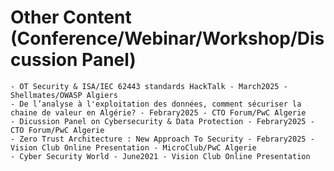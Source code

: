 # Other Content (Conference/Webinar/Workshop/Discussion Panel)
    - OT Security & ISA/IEC 62443 standards HackTalk - March2025 - Shellmates/OWASP Algiers
    - De l’analyse à l'exploitation des données, comment sécuriser la chaine de valeur en Algérie? - Febrary2025 - CTO Forum/PwC Algerie
    - Dicussion Panel on Cybersecurity & Data Protection - Febrary2025 - CTO Forum/PwC Algerie
    - Zero Trust Architecture : New Approach To Security - Febrary2025 - Vision Club Online Presentation - MicroClub/PwC Algerie
    - Cyber Security World - June2021 - Vision Club Online Presentation
